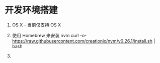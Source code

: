 # 开发环境搭建

1. OS X - 当前仅支持 OS X

2. 使用 Homebrew 来安装 nvm
curl -o- https://raw.githubusercontent.com/creationix/nvm/v0.26.1/install.sh | bash

3.
